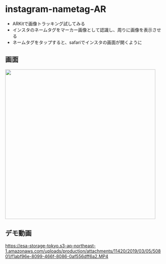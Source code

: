 # instagram-nametag-AR
* ARKitで画像トラッキング試してみる
* インスタのネームタグをマーカー画像として認識し、周りに画像を表示させる
* ネームタグをタップすると、safariでインスタの画面が開くように

## 画面
<img src="https://img.esa.io/uploads/production/attachments/11420/2019/03/05/50801/db516f24-86f3-42e2-a27d-93d169f307eb.PNG" width=480 >

## デモ動画
https://esa-storage-tokyo.s3-ap-northeast-1.amazonaws.com/uploads/production/attachments/11420/2019/03/05/50801/f1abf96e-8099-466f-8086-0af556dff6a2.MP4


